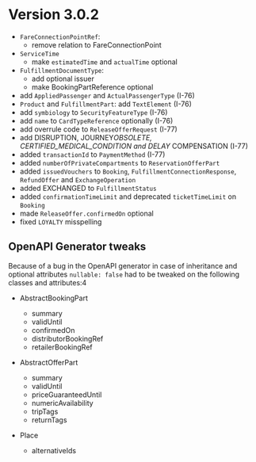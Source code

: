 # Version 3.0.2

- `FareConnectionPointRef`:
  - remove relation to FareConnectionPoint
- `ServiceTime`
  - make `estimatedTime` and `actualTime` optional
- `FulfillmentDocumentType`:
  - add optional issuer
  - make BookingPartReference optional
- add `AppliedPassenger` and `ActualPassengerType` (I-76)
- `Product` and `FulfillmentPart`: add `TextElement` (I-76)
- add `symbiology` to `SecurityFeatureType` (I-76)
- add `name` to `CardTypeReference` optionally (I-76)
- add overrule code to `ReleaseOfferRequest` (I-77)
- add DISRUPTION, JOURNEY*OBSOLETE, CERTIFIED_MEDICAL_CONDITION and DELAY*
  COMPENSATION (I-77)
- added `transactionId` to `PaymentMethod` (I-77)
- added `numberOfPrivateCompartments` to `ReservationOfferPart`
- added `issuedVouchers` to `Booking`, `FulfillmentConnectionResponse`,
  `RefundOffer` and `ExchangeOperation`
- added EXCHANGED to `FulfillmentStatus`
- added `confirmationTimeLimit` and deprecated `ticketTimeLimit` on `Booking`
- made `ReleaseOffer.confirmedOn` optional
- fixed `LOYALTY` misspelling

## OpenAPI Generator tweaks

Because of a bug in the OpenAPI generator in case of inheritance and optional attributes `nullable: false` had to be tweaked on the following classes and attributes:4

- AbstractBookingPart
  - summary
  - validUntil
  - confirmedOn
  - distributorBookingRef
  - retailerBookingRef

- AbstractOfferPart
  - summary
  - validUntil
  - priceGuaranteedUntil
  - numericAvailability
  - tripTags
  - returnTags

- Place
  - alternativeIds
